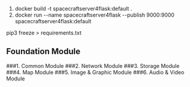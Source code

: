 1. docker build -t spacecraftserver4flask:default .
2. docker run --name spacecraftserver4flask --publish 9000:9000 spacecraftserver4flask:default 

pip3 freeze > requirements.txt

## Foundation Module
###1. Common Module
###2. Network Module
###3. Storage Module
###4. Map Module
###5. Image & Graphic Module
###6. Audio & Video Module 
